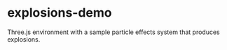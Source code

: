 # explosions-demo
Three.js environment with a sample particle effects system that produces explosions.

